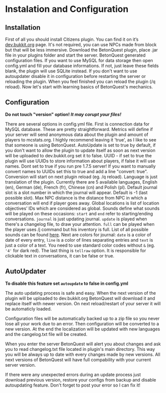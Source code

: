 # Instalation and Configuration

## Installation

First of all you should install Citizens plugin. You can find it on it’s [dev.bukkit.org](http://dev.bukkit.org/bukkit-plugins/citizens/) page. It's not required, you can use NPCs made from block but that will be less immersive. Download the BetonQuest plugin, place .jar file in your plugins folder and start the server. BetonQuest generated configuration files. If you want to use MySQL for data storage then open config.yml and fill your database informations. If not, just leave these fields blank, the plugin will use SQLite instead. If you don't want to use autoupdater disable it in configuration before restarting the server or reloading the plugin. When you feel finished you can reload the plugin (/q reload). Now let's start with learning basics of BetonQuest's mechanics.

## Configuration

**Do not touch "version" option! _It may corupt your files!_**

There are several options in config.yml file. First is connection data for MySQL database. These are pretty straightforward. Metrics will define if your server will send anonymous data about the plugin and amount of players to mcstats.org. I highly recommend leaving it 'true', as I like to see that someone is using BetonQuest. AutoUpdate is set to true by default, if you don't want to allow the plugin to update itself as soon as next version will be uploaded to dev.bukkit.org set it to false. UUID - if set to true the plugin will use UUIDs to store information about players, if false it will use names. Dont set to true if you run pre 1.7.5 server! If you want to manually convert names to UUIDs set this to true and add a line "convert: true". Conversion will start on next plugin reload (eg. /q reload). Language is just translation of the plugin. Currently there are 5 available languages, English (en), German (de), French (fr), Chinese (cn) and Polish (pl). Default journal slot is a slot number in which the journal will appear. Default is -1 (last possible slot). Max NPC distance is the distance from NPC in which a conversation will end if player goes away. Global locations is list of location objectives’ IDs which are considered as global. Sounds define what sounds will be played on these occasions: `start` and `end` refer to starting/ending conversations. `journal` is just updating journal. `update` is played when there's a changelog file, to draw your attention. `full` can be played when the player uses /j command but his inventory is full. List of all possible sounds can be found [here](http://jd.bukkit.org/rb/apidocs/org/bukkit/Sound.html). Next are colors for journal: `date` is a color of date of every entry, `line` is a color of lines separating entries and `text` is just a color of a text. You need to use standard color codes without `&` (eg. `'4'` for dark red). The last thing is `tellraw` option. It is responsible for clickable text in conversations, it can be false or true.

## AutoUpdater

**To disable this feature set `autoupdate` to false in config.yml**

The auto updating process is safe and easy. When the next version of the plugin will be uploaded to dev.bukkit.org BetonQuest will download it and replace itself with newer version. On next reload/restart of your server it will be automaticly loaded.

Configuration files will be automatically backed up to a zip file so you never lose all your work due to an error. Then configuration will be converted to a new version. At the end the localization will be updated with new languages and the cangelog.txt file will be created.

When you enter the server BetonQuest will alert you about changes and ask you to read changelog.txt file located in plugin's main directory. This way you will be always up to date with every changes made by new versions. All next versions of BetonQuest will have full compability with your current server version.

If there were any unexpected errors during an update process just download previous version, restore your configs from backup and disable autoupdating feature. Don't forget to post your error so I can fix it!

